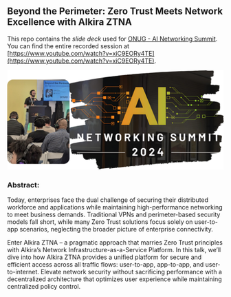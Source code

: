 ## Beyond the Perimeter: Zero Trust Meets Network Excellence with Alkira ZTNA
This repo contains the _slide deck_ used for [ONUG - AI Networking Summit](https://onug.net/fall-2024/ai-networking-summit-fall-2024/). You can find the entire recorded session at [https://www.youtube.com/watch?v=xiC9EORy4TE](https://www.youtube.com/watch?v=xiC9EORy4TE).

![Session](./session.png)

### Abstract:
Today, enterprises face the dual challenge of securing their distributed workforce and applications while maintaining high-performance networking to meet business demands. Traditional VPNs and perimeter-based security models fall short, while many Zero Trust solutions focus solely on user-to-app scenarios, neglecting the broader picture of enterprise connectivity.

Enter Alkira ZTNA – a pragmatic approach that marries Zero Trust principles with Alkira’s Network Infrastructure-as-a-Service Platform. In this talk, we’ll dive into how Alkira ZTNA provides a unified platform for secure and efficient access across all traffic flows: user-to-app, app-to-app, and user-to-internet. Elevate network security without sacrificing performance with a decentralized architecture that optimizes user experience while maintaining centralized policy control. 